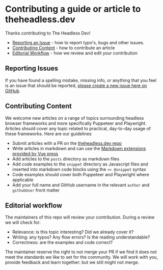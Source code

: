# Contributing a guide or article to theheadless.dev

Thanks contributing to The Headless Dev! 

- [Reporting an Issue](#reporting-issues) - how to report typo's, bugs and other issues.
- [Contributing Content](#contributing-content) - how to contribute an article
- [Editorial Workflow](#editorial-workflow) - how we review and edit your contribution

## Reporting Issues

If you have found a spelling mistake, missing info, or anything that you feel is an issue that should be reported,
[please create a new issue here on GitHub](https://github.com/checkly/theheadless.dev/issues/new).

## Contributing Content

We welcome new articles on a range of topics surrounding headless browser frameworks and more specifically Puppeteer and Playwright.
Articles should cover any topic related to practical, day-to-day usage of these frameworks. Here are our guidelines

- Submit articles with a PR on the [theheadless.dev repo](https://github.com/checkly/theheadless.dev)
- Write articles in markdown and can use the [Markdown extensions provided by Vue press](https://vuepress.vuejs.org/guide/markdown.html)
- Add articles to the `posts` directory as markdown files 
- Add code examples to the `snippet` directory as Javascript files and inserted into markdown code blocks using the `<< @snippet` syntax 
- Code examples should cover both Puppeteer and Playwright where applicable
- Add your full name and GitHub username in the relevant `author` and `githubUser` front matter

## Editorial workflow

The maintainers of this repo will review your contribution. During a review we will check for:

- Relevance: is this topic interesting? Did we already cover it?
- Writing: any typos? Any flow errors? Is the reading understandable?
- Correctness: are the examples and code correct? 

The maintainer reserve the right to not merge your PR if we find it does not meet the standards we like to set for the community.
We will work with you, provide feedback and learn together: but we still might not merge.
